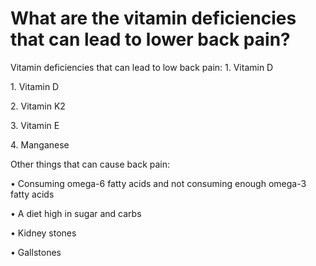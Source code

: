 # What are the vitamin deficiencies that can lead to lower back pain?

Vitamin deficiencies that can lead to low back pain: 1. Vitamin D

1\. Vitamin D

2\. Vitamin K2

3\. Vitamin E

4\. Manganese

Other things that can cause back pain:

• Consuming omega-6 fatty acids and not consuming enough omega-3 fatty acids

• A diet high in sugar and carbs

• Kidney stones

• Gallstones